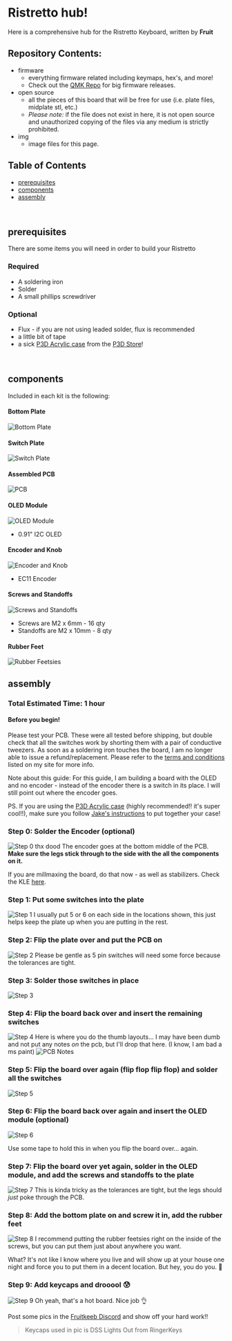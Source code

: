 # Ristretto hub!

Here is a comprehensive hub for the Ristretto Keyboard, written by **Fruit**
<br/>

## Repository Contents:
* firmware
    * everything firmware related including keymaps, hex's, and more!
    * Check out the [QMK Repo](https://github.com/qmk/qmk_firmware/tree/master/keyboards/ristretto) for big firmware releases.
* open source
    * all the pieces of this board that will be free for use (i.e. plate files, midplate stl, etc.)
    * *Please note:* if the file does not exist in here, it is not open source and unauthorized copying of the files via any medium is strictly prohibited.
* img
    * image files for this page.

## Table of Contents

* [prerequisites](#prerequisetes)
* [components](#components)
* [assembly](#assembly)

<br/>

## prerequisites

There are some items you will need in order to build your Ristretto

### Required

* A soldering iron
* Solder
* A small phillips screwdriver

### Optional

* Flux - if you are not using leaded solder, flux is recommended
* a little bit of tape
* a sick [P3D Acrylic case](https://p3dstore.com/collections/40-or-smaller-acrylic-cases/products/ristretto-acrylic-gasket-mount-keyboard-case) from the [P3D Store](https://p3dstore.com/collections/40-or-smaller-acrylic-cases/products/ristretto-acrylic-gasket-mount-keyboard-case)! 

<br/>

## components

Included in each kit is the following:
#### Bottom Plate
![Bottom Plate](img/bottom.jpeg)
#### Switch Plate
![Switch Plate](img/plate.jpeg)
#### Assembled PCB
![PCB](img/pcb.jpeg)
#### OLED Module
![OLED Module](img/oled.jpeg)
* 0.91" I2C OLED
#### Encoder and Knob
![Encoder and Knob](img/encoder.jpeg)
* EC11 Encoder
#### Screws and Standoffs
![Screws and Standoffs](img/screws.jpeg)
* Screws are M2 x 6mm - 16 qty
* Standoffs are M2 x 10mm - 8 qty
#### Rubber Feet
![Rubber Feetsies](img/rubber_feet.jpeg)

## assembly
### Total Estimated Time: 1 hour

#### Before you begin!
Please test your PCB. These were all tested before shipping, but double check that all the switches work by shorting them with a pair of conductive tweezers. As soon as a soldering iron touches the board, I am no longer able to issue a refund/replacement. Please refer to the [terms and conditions](https://www.fruitykeeb.xyz/terms-and-conditions) listed on my site for more info.

Note about this guide: For this guide, I am building a board with the OLED and no encoder - instead of the encoder there is a switch in its place. I will still point out where the encoder goes.

PS. If you are using the [P3D Acrylic case](https://p3dstore.com/collections/40-or-smaller-acrylic-cases/products/ristretto-acrylic-gasket-mount-keyboard-case) (highly recommended!! it's super cool!!), make sure you follow [Jake's instructions](https://p3dstore.com/pages/revised-acrylic-gasket-case-build-guide) to put together your case!

### Step 0: Solder the Encoder (optional)
![Step 0 thx dood](https://raw.githubusercontent.com/doodboard/tutorial/main/img/encoder_1.jpg)
The encoder goes at the bottom middle of the PCB. **Make sure the legs stick through to the side with the all the components on it.**

If you are millmaxing the board, do that now - as well as stabilizers. Check the KLE [here](http://www.keyboard-layout-editor.com/#/gists/95d1aea85be3f3f5c29b4fbeddd9893c).

### Step 1: Put some switches into the plate
![Step 1](img/step1.jpeg)
I usually put 5 or 6 on each side in the locations shown, this just helps keep the plate up when you are putting in the rest. 

### Step 2: Flip the plate over and put the PCB on
![Step 2](img/step2.jpeg)
Please be gentle as 5 pin switches will need some force because the tolerances are tight.

### Step 3: Solder those switches in place
![Step 3](img/step3.jpeg)

### Step 4: Flip the board back over and insert the remaining switches
![Step 4](img/step4.jpeg)
Here is where you do the thumb layouts... I may have been dumb and not put any notes *on* the pcb, but I'll drop that here. (I know, I am bad a ms paint)
![PCB Notes](img/switches_edited.jpg)

### Step 5: Flip the board over again (flip flop flip flop) and solder all the switches
![Step 5](img/step5.jpeg)

### Step 6: Flip the board back over again and insert the OLED module (optional)
![Step 6](img/step6.jpeg)

Use some tape to hold this in when you flip the board over... again.

### Step 7: Flip the board over yet again, solder in the OLED module, and add the screws and standoffs to the plate
![Step 7](img/step7.jpeg)
This is kinda tricky as the tolerances are tight, but the legs should *just* poke through the PCB.

### Step 8: Add the bottom plate on and screw it in, add the rubber feet
![Step 8](img/step8.jpeg)
I recommend putting the rubber feetsies right on the inside of the screws, but you can put them just about anywhere you want. 

What? It's not like I know where you live and will show up at your house one night and force you to put them in a decent location. But hey, you do you. :clap:

### Step 9: Add keycaps and drooool :cold_sweat:
![Step 9](img/step9.jpeg)
Oh yeah, that's a hot board. Nice job :ok_hand:

Post some pics in the [Fruitkeeb Discord](https://discord.gg/Qzrua9V2Ec) and show off your hard work!!

> Keycaps used in pic is DSS Lights Out from RingerKeys